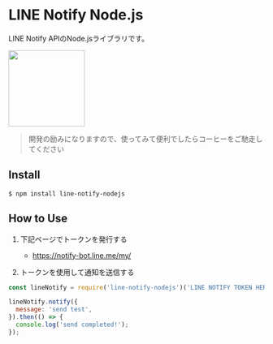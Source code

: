 # LINE Notify Node.js

LINE Notify APIのNode.jsライブラリです。


<a href="https://www.buymeacoffee.com/mitsuoka0423"><img src="https://img.buymeacoffee.com/button-api/?text=Buy me a coffee&emoji=☕&slug=mitsuoka0423&button_colour=FFDD00&font_colour=000000&font_family=Cookie&outline_colour=000000&coffee_colour=ffffff" width="150px" /></a>
>
> 開発の励みになりますので、使ってみて便利でしたらコーヒーをご馳走してください

## Install

```
$ npm install line-notify-nodejs
```

## How to Use

1. 下記ページでトークンを発行する
    - https://notify-bot.line.me/my/

2. トークンを使用して通知を送信する

```javascript
const lineNotify = require('line-notify-nodejs')('LINE NOTIFY TOKEN HERE');

lineNotify.notify({
  message: 'send test',
}).then(() => {
  console.log('send completed!');
});
```
